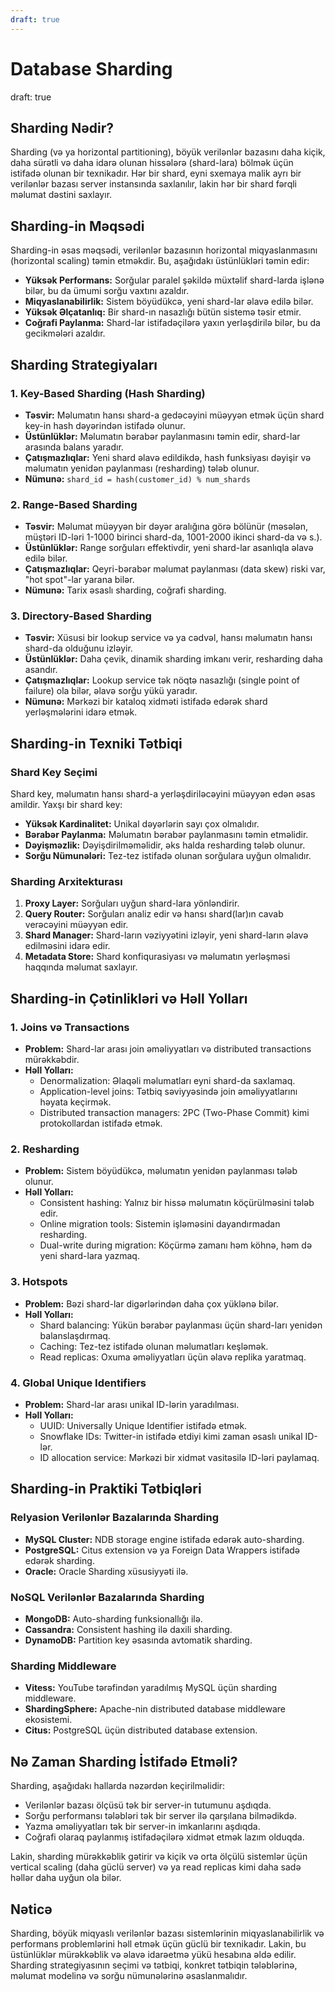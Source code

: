```yaml
---
draft: true
---
```

# Database Sharding
draft: true

## Sharding Nədir?

Sharding (və ya horizontal partitioning), böyük verilənlər bazasını daha kiçik, daha sürətli və daha idarə olunan hissələrə (shard-lara) bölmək üçün istifadə olunan bir texnikadır. Hər bir shard, eyni sxemaya malik ayrı bir verilənlər bazası server instansında saxlanılır, lakin hər bir shard fərqli məlumat dəstini saxlayır.

## Sharding-in Məqsədi

Sharding-in əsas məqsədi, verilənlər bazasının horizontal miqyaslanmasını (horizontal scaling) təmin etməkdir. Bu, aşağıdakı üstünlükləri təmin edir:

- **Yüksək Performans:** Sorğular paralel şəkildə müxtəlif shard-larda işlənə bilər, bu da ümumi sorğu vaxtını azaldır.
- **Miqyaslanabilirlik:** Sistem böyüdükcə, yeni shard-lar əlavə edilə bilər.
- **Yüksək Əlçatanlıq:** Bir shard-ın nasazlığı bütün sistemə təsir etmir.
- **Coğrafi Paylanma:** Shard-lar istifadəçilərə yaxın yerləşdirilə bilər, bu da gecikmələri azaldır.

## Sharding Strategiyaları

### 1. Key-Based Sharding (Hash Sharding)

- **Təsvir:** Məlumatın hansı shard-a gedəcəyini müəyyən etmək üçün shard key-in hash dəyərindən istifadə olunur.
- **Üstünlüklər:** Məlumatın bərabər paylanmasını təmin edir, shard-lar arasında balans yaradır.
- **Çatışmazlıqlar:** Yeni shard əlavə edildikdə, hash funksiyası dəyişir və məlumatın yenidən paylanması (resharding) tələb olunur.
- **Nümunə:** `shard_id = hash(customer_id) % num_shards`

### 2. Range-Based Sharding

- **Təsvir:** Məlumat müəyyən bir dəyər aralığına görə bölünür (məsələn, müştəri ID-ləri 1-1000 birinci shard-da, 1001-2000 ikinci shard-da və s.).
- **Üstünlüklər:** Range sorğuları effektivdir, yeni shard-lar asanlıqla əlavə edilə bilər.
- **Çatışmazlıqlar:** Qeyri-bərabər məlumat paylanması (data skew) riski var, "hot spot"-lar yarana bilər.
- **Nümunə:** Tarix əsaslı sharding, coğrafi sharding.

### 3. Directory-Based Sharding

- **Təsvir:** Xüsusi bir lookup service və ya cədvəl, hansı məlumatın hansı shard-da olduğunu izləyir.
- **Üstünlüklər:** Daha çevik, dinamik sharding imkanı verir, resharding daha asandır.
- **Çatışmazlıqlar:** Lookup service tək nöqtə nasazlığı (single point of failure) ola bilər, əlavə sorğu yükü yaradır.
- **Nümunə:** Mərkəzi bir kataloq xidməti istifadə edərək shard yerləşmələrini idarə etmək.

## Sharding-in Texniki Tətbiqi

### Shard Key Seçimi

Shard key, məlumatın hansı shard-a yerləşdiriləcəyini müəyyən edən əsas amildir. Yaxşı bir shard key:

- **Yüksək Kardinalitet:** Unikal dəyərlərin sayı çox olmalıdır.
- **Bərabər Paylanma:** Məlumatın bərabər paylanmasını təmin etməlidir.
- **Dəyişməzlik:** Dəyişdirilməməlidir, əks halda resharding tələb olunur.
- **Sorğu Nümunələri:** Tez-tez istifadə olunan sorğulara uyğun olmalıdır.

### Sharding Arxitekturası

1. **Proxy Layer:** Sorğuları uyğun shard-lara yönləndirir.
2. **Query Router:** Sorğuları analiz edir və hansı shard(lar)ın cavab verəcəyini müəyyən edir.
3. **Shard Manager:** Shard-ların vəziyyətini izləyir, yeni shard-ların əlavə edilməsini idarə edir.
4. **Metadata Store:** Shard konfiqurasiyası və məlumatın yerləşməsi haqqında məlumat saxlayır.

## Sharding-in Çətinlikləri və Həll Yolları

### 1. Joins və Transactions

- **Problem:** Shard-lar arası join əməliyyatları və distributed transactions mürəkkəbdir.
- **Həll Yolları:**
  - Denormalization: Əlaqəli məlumatları eyni shard-da saxlamaq.
  - Application-level joins: Tətbiq səviyyəsində join əməliyyatlarını həyata keçirmək.
  - Distributed transaction managers: 2PC (Two-Phase Commit) kimi protokollardan istifadə etmək.

### 2. Resharding

- **Problem:** Sistem böyüdükcə, məlumatın yenidən paylanması tələb olunur.
- **Həll Yolları:**
  - Consistent hashing: Yalnız bir hissə məlumatın köçürülməsini tələb edir.
  - Online migration tools: Sistemin işləməsini dayandırmadan resharding.
  - Dual-write during migration: Köçürmə zamanı həm köhnə, həm də yeni shard-lara yazmaq.

### 3. Hotspots

- **Problem:** Bəzi shard-lar digərlərindən daha çox yüklənə bilər.
- **Həll Yolları:**
  - Shard balancing: Yükün bərabər paylanması üçün shard-ları yenidən balanslaşdırmaq.
  - Caching: Tez-tez istifadə olunan məlumatları keşləmək.
  - Read replicas: Oxuma əməliyyatları üçün əlavə replika yaratmaq.

### 4. Global Unique Identifiers

- **Problem:** Shard-lar arası unikal ID-lərin yaradılması.
- **Həll Yolları:**
  - UUID: Universally Unique Identifier istifadə etmək.
  - Snowflake IDs: Twitter-in istifadə etdiyi kimi zaman əsaslı unikal ID-lər.
  - ID allocation service: Mərkəzi bir xidmət vasitəsilə ID-ləri paylamaq.

## Sharding-in Praktiki Tətbiqləri

### Relyasion Verilənlər Bazalarında Sharding

- **MySQL Cluster:** NDB storage engine istifadə edərək auto-sharding.
- **PostgreSQL:** Citus extension və ya Foreign Data Wrappers istifadə edərək sharding.
- **Oracle:** Oracle Sharding xüsusiyyəti ilə.

### NoSQL Verilənlər Bazalarında Sharding

- **MongoDB:** Auto-sharding funksionallığı ilə.
- **Cassandra:** Consistent hashing ilə daxili sharding.
- **DynamoDB:** Partition key əsasında avtomatik sharding.

### Sharding Middleware

- **Vitess:** YouTube tərəfindən yaradılmış MySQL üçün sharding middleware.
- **ShardingSphere:** Apache-nin distributed database middleware ekosistemi.
- **Citus:** PostgreSQL üçün distributed database extension.

## Nə Zaman Sharding İstifadə Etməli?

Sharding, aşağıdakı hallarda nəzərdən keçirilməlidir:

- Verilənlər bazası ölçüsü tək bir server-in tutumunu aşdıqda.
- Sorğu performansı tələbləri tək bir server ilə qarşılana bilmədikdə.
- Yazma əməliyyatları tək bir server-in imkanlarını aşdıqda.
- Coğrafi olaraq paylanmış istifadəçilərə xidmət etmək lazım olduqda.

Lakin, sharding mürəkkəblik gətirir və kiçik və orta ölçülü sistemlər üçün vertical scaling (daha güclü server) və ya read replicas kimi daha sadə həllər daha uyğun ola bilər.

## Nəticə

Sharding, böyük miqyaslı verilənlər bazası sistemlərinin miqyaslanabilirlik və performans problemlərini həll etmək üçün güclü bir texnikadır. Lakin, bu üstünlüklər mürəkkəblik və əlavə idarəetmə yükü hesabına əldə edilir. Sharding strategiyasının seçimi və tətbiqi, konkret tətbiqin tələblərinə, məlumat modelinə və sorğu nümunələrinə əsaslanmalıdır.